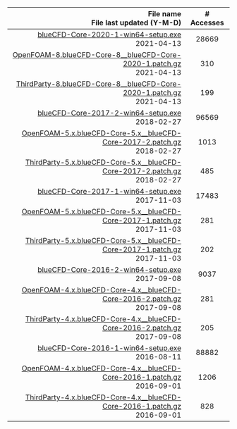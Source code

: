 File name <br/> File last updated (Y-M-D) | # Accesses
---: | :---:
[blueCFD-Core-2020-1-win64-setup.exe](https://github.com/blueCFD/Core/releases/download/blueCFD-Core-2020-1/blueCFD-Core-2020-1-win64-setup.exe) <br/> 2021-04-13 | 28669
[OpenFOAM-8.blueCFD-Core-8__blueCFD-Core-2020-1.patch.gz](https://github.com/blueCFD/Core/releases/download/blueCFD-Core-2020-1/OpenFOAM-8.blueCFD-Core-8__blueCFD-Core-2020-1.patch.gz) <br/> 2021-04-13 | 310
[ThirdParty-8.blueCFD-Core-8__blueCFD-Core-2020-1.patch.gz](https://github.com/blueCFD/Core/releases/download/blueCFD-Core-2020-1/ThirdParty-8.blueCFD-Core-8__blueCFD-Core-2020-1.patch.gz) <br/> 2021-04-13 | 199
[blueCFD-Core-2017-2-win64-setup.exe](https://github.com/blueCFD/Core/releases/download/blueCFD-Core-2017-2/blueCFD-Core-2017-2-win64-setup.exe) <br/> 2018-02-27 | 96569
[OpenFOAM-5.x.blueCFD-Core-5.x__blueCFD-Core-2017-2.patch.gz](https://github.com/blueCFD/Core/releases/download/blueCFD-Core-2017-2/OpenFOAM-5.x.blueCFD-Core-5.x__blueCFD-Core-2017-2.patch.gz) <br/> 2018-02-27 | 1013
[ThirdParty-5.x.blueCFD-Core-5.x__blueCFD-Core-2017-2.patch.gz](https://github.com/blueCFD/Core/releases/download/blueCFD-Core-2017-2/ThirdParty-5.x.blueCFD-Core-5.x__blueCFD-Core-2017-2.patch.gz) <br/> 2018-02-27 | 485
[blueCFD-Core-2017-1-win64-setup.exe](https://github.com/blueCFD/Core/releases/download/blueCFD-Core-2017-1/blueCFD-Core-2017-1-win64-setup.exe) <br/> 2017-11-03 | 17483
[OpenFOAM-5.x.blueCFD-Core-5.x__blueCFD-Core-2017-1.patch.gz](https://github.com/blueCFD/Core/releases/download/blueCFD-Core-2017-1/OpenFOAM-5.x.blueCFD-Core-5.x__blueCFD-Core-2017-1.patch.gz) <br/> 2017-11-03 | 281
[ThirdParty-5.x.blueCFD-Core-5.x__blueCFD-Core-2017-1.patch.gz](https://github.com/blueCFD/Core/releases/download/blueCFD-Core-2017-1/ThirdParty-5.x.blueCFD-Core-5.x__blueCFD-Core-2017-1.patch.gz) <br/> 2017-11-03 | 202
[blueCFD-Core-2016-2-win64-setup.exe](https://github.com/blueCFD/Core/releases/download/blueCFD-Core-2016-2/blueCFD-Core-2016-2-win64-setup.exe) <br/> 2017-09-08 | 9037
[OpenFOAM-4.x.blueCFD-Core-4.x__blueCFD-Core-2016-2.patch.gz](https://github.com/blueCFD/Core/releases/download/blueCFD-Core-2016-2/OpenFOAM-4.x.blueCFD-Core-4.x__blueCFD-Core-2016-2.patch.gz) <br/> 2017-09-08 | 281
[ThirdParty-4.x.blueCFD-Core-4.x__blueCFD-Core-2016-2.patch.gz](https://github.com/blueCFD/Core/releases/download/blueCFD-Core-2016-2/ThirdParty-4.x.blueCFD-Core-4.x__blueCFD-Core-2016-2.patch.gz) <br/> 2017-09-08 | 205
[blueCFD-Core-2016-1-win64-setup.exe](https://github.com/blueCFD/Core/releases/download/blueCFD-Core-2016-1/blueCFD-Core-2016-1-win64-setup.exe) <br/> 2016-08-11 | 88882
[OpenFOAM-4.x.blueCFD-Core-4.x__blueCFD-Core-2016-1.patch.gz](https://github.com/blueCFD/Core/releases/download/blueCFD-Core-2016-1/OpenFOAM-4.x.blueCFD-Core-4.x__blueCFD-Core-2016-1.patch.gz) <br/> 2016-09-01 | 1206
[ThirdParty-4.x.blueCFD-Core-4.x__blueCFD-Core-2016-1.patch.gz](https://github.com/blueCFD/Core/releases/download/blueCFD-Core-2016-1/ThirdParty-4.x.blueCFD-Core-4.x__blueCFD-Core-2016-1.patch.gz) <br/> 2016-09-01 | 828
